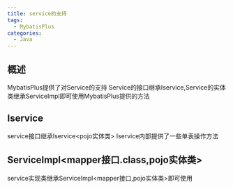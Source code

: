 ```yaml
---
title: service的支持
tags:
  - MybatisPlus
categories:
  - Java
---
```


## 概述
MybatisPlus提供了对Service的支持
Service的接口继承Iservice,Service的实体类继承ServiceImpl即可使用MybatisPlus提供的方法

## Iservice<T>
service接口继承Iservice<pojo实体类>
Iservice内部提供了一些单表操作方法

## ServiceImpl<mapper接口.class,pojo实体类>
service实现类继承ServiceImpl<mapper接口,pojo实体类>即可使用